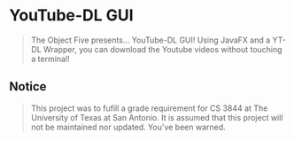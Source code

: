 # YouTube-DL GUI
> The Object Five presents... YouTube-DL GUI! 
Using JavaFX and a YT-DL Wrapper, you can download the Youtube videos without touching a terminal!

## Notice
> This project was to fufill a grade requirement for CS 3844 at The University of Texas at San Antonio.
> It is assumed that this project will not be maintained nor updated. You've been warned.
